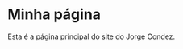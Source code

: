 <html lang="en">
<head>
    <meta charset="UTF-8">
    <title>Hello World</title>
</head>
<body>
    <h1>Minha página</h1>
    <p>Esta é a página principal do site do Jorge Condez.</p>
</body>
</html>
